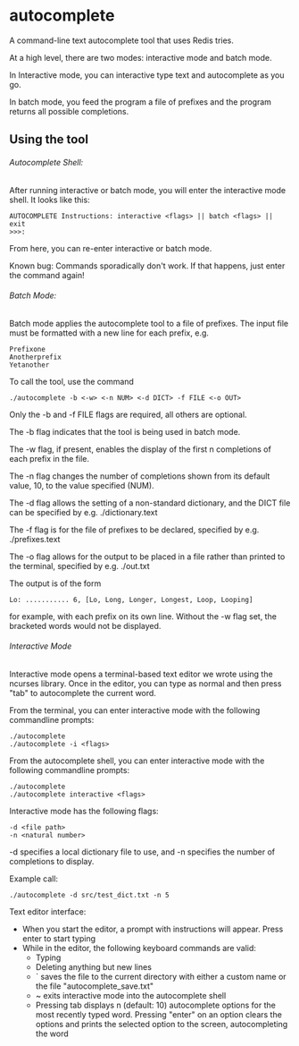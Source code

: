 # autocomplete
 A command-line text autocomplete tool that uses Redis tries.

 At a high level, there are two modes: interactive mode and batch mode. 

 In Interactive mode, you can interactive type text and autocomplete as you go.

 In batch mode, you feed the program a file of prefixes and the program returns all possible completions. 

## Using the tool

###### Autocomplete Shell:
 After running interactive or batch mode, you will enter the interactive mode shell. It looks like this:
 ```
 AUTOCOMPLETE Instructions: interactive <flags> || batch <flags> || exit
 >>>: 
 ```
 From here, you can re-enter interactive or batch mode.
 
 Known bug: Commands sporadically don't work. If that happens, just enter the command again! 

###### Batch Mode:
 Batch mode applies the autocomplete tool to a file of prefixes. The input file must be formatted with
 a new line for each prefix, e.g.
 ```
 Prefixone
 Anotherprefix
 Yetanother
 ```
 To call the tool, use the command
 ```
 ./autocomplete -b <-w> <-n NUM> <-d DICT> -f FILE <-o OUT>
 ```
 Only the -b and -f FILE flags are required, all others are optional.

 The -b flag indicates that the tool is being used in batch mode.

 The -w flag, if present, enables the display of the first n completions of each prefix in the file.

 The -n flag changes the number of completions shown from its default value, 10, to the value specified (NUM).

 The -d flag allows the setting of a non-standard dictionary, and the DICT file can be specified by e.g. ./dictionary.text

 The -f flag is for the file of prefixes to be declared, specified by e.g. ./prefixes.text

 The -o flag allows for the output to be placed in a file rather than printed to the terminal, specified by e.g. ./out.txt

 The output is of the form
 ```
 Lo: ........... 6, [Lo, Long, Longer, Longest, Loop, Looping]
 ```
 for example, with each prefix on its own line. Without the -w flag set, the bracketed words would not be displayed.

###### Interactive Mode
 
 Interactive mode opens a terminal-based text editor we wrote using the ncurses library. Once in the editor, you can type as normal and then press "tab" to autocomplete the current word.

 From the terminal, you can enter interactive mode with the following commandline prompts:
 ```
 ./autocomplete
 ./autocomplete -i <flags>
 ```
 From the autocomplete shell, you can enter interactive mode with the following commandline prompts:
 ```
 ./autocomplete
 ./autocomplete interactive <flags>
 ```
  Interactive mode has the following flags:
  ```
  -d <file path> 
  -n <natural number>
  ```
  -d specifies a local dictionary file to use, and -n specifies the number of completions to display.

  Example call:
  ```
  ./autocomplete -d src/test_dict.txt -n 5
  ```

 Text editor interface:
* When you start the editor, a prompt with instructions will appear. Press enter to start typing
* While in the editor, the following keyboard commands are valid:
    * Typing
    * Deleting anything but new lines
    * ` saves the file to the current directory with either a custom name or the file "autocomplete_save.txt"
    * ~ exits interactive mode into the autocomplete shell
    * Pressing tab displays n (default: 10) autocomplete options for the most recently typed word. Pressing "enter" on an option clears the options and prints the selected option to the screen, autocompleting the word